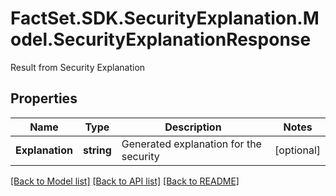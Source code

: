 # FactSet.SDK.SecurityExplanation.Model.SecurityExplanationResponse
Result from Security Explanation

## Properties

Name | Type | Description | Notes
------------ | ------------- | ------------- | -------------
**Explanation** | **string** | Generated explanation for the security | [optional] 

[[Back to Model list]](../README.md#documentation-for-models) [[Back to API list]](../README.md#documentation-for-api-endpoints) [[Back to README]](../README.md)

